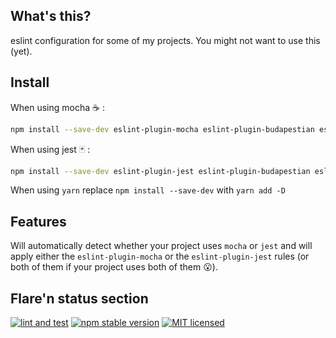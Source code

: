 ## What's this?

eslint configuration for some of my projects. You might not want to use this
(yet).

## Install

When using mocha :coffee: :

```sh
npm install --save-dev eslint-plugin-mocha eslint-plugin-budapestian eslint-plugin-import eslint-plugin-node eslint-plugin-security eslint-plugin-unicorn eslint-config-prettier eslint-config-moving-meadow
```

When using jest :black_joker: :

```sh
npm install --save-dev eslint-plugin-jest eslint-plugin-budapestian eslint-plugin-import eslint-plugin-node eslint-plugin-security eslint-plugin-unicorn eslint-config-prettier eslint-config-moving-meadow
```

When using `yarn` replace `npm install --save-dev` with `yarn add -D`

## Features

Will automatically detect whether your project uses `mocha` or `jest` and will
apply either the `eslint-plugin-mocha` or the `eslint-plugin-jest` rules (or both
of them if your project uses both of them :open_mouth:).

## Flare'n status section

[![lint and test](https://github.com/sverweij/eslint-config-moving-meadow/workflows/lint%20and%20test/badge.svg)](https://github.com/sverweij/eslint-config-moving-meadow/actions?query=workflow%3A%22lint+and+test%22)
[![npm stable version](https://img.shields.io/npm/v/eslint-config-moving-meadow.svg?logo=npm)](https://npmjs.com/package/eslint-config-moving-meadow)
[![MIT licensed](https://img.shields.io/badge/license-MIT-blue.svg)](LICENSE)
